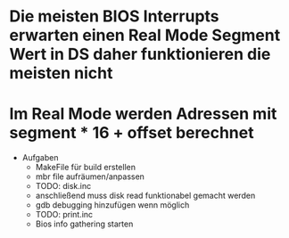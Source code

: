 # Die meisten BIOS Interrupts erwarten einen Real Mode Segment Wert in DS daher funktionieren die meisten nicht

# Im Real Mode werden Adressen mit segment * 16 + offset berechnet

- Aufgaben
	- MakeFile für build erstellen
	- mbr file aufräumen/anpassen
	- TODO: disk.inc
	- anschließend muss disk read funktionabel gemacht werden
	- gdb debugging hinzufügen wenn möglich
	- TODO: print.inc
	- Bios info gathering starten
